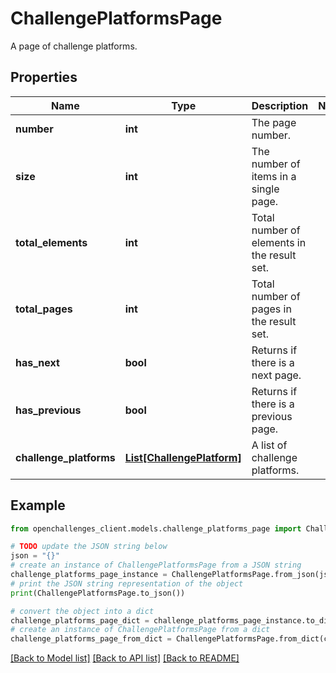 # ChallengePlatformsPage

A page of challenge platforms.

## Properties

| Name                    | Type                                                | Description                                 | Notes |
| ----------------------- | --------------------------------------------------- | ------------------------------------------- | ----- |
| **number**              | **int**                                             | The page number.                            |
| **size**                | **int**                                             | The number of items in a single page.       |
| **total_elements**      | **int**                                             | Total number of elements in the result set. |
| **total_pages**         | **int**                                             | Total number of pages in the result set.    |
| **has_next**            | **bool**                                            | Returns if there is a next page.            |
| **has_previous**        | **bool**                                            | Returns if there is a previous page.        |
| **challenge_platforms** | [**List[ChallengePlatform]**](ChallengePlatform.md) | A list of challenge platforms.              |

## Example

```python
from openchallenges_client.models.challenge_platforms_page import ChallengePlatformsPage

# TODO update the JSON string below
json = "{}"
# create an instance of ChallengePlatformsPage from a JSON string
challenge_platforms_page_instance = ChallengePlatformsPage.from_json(json)
# print the JSON string representation of the object
print(ChallengePlatformsPage.to_json())

# convert the object into a dict
challenge_platforms_page_dict = challenge_platforms_page_instance.to_dict()
# create an instance of ChallengePlatformsPage from a dict
challenge_platforms_page_from_dict = ChallengePlatformsPage.from_dict(challenge_platforms_page_dict)
```

[[Back to Model list]](../README.md#documentation-for-models) [[Back to API list]](../README.md#documentation-for-api-endpoints) [[Back to README]](../README.md)

